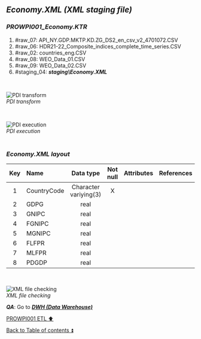 ## **_Economy.XML (XML staging file)_**  

### **_PROWPI001\_Economy.KTR_**  
  1. #raw_07: API_NY.GDP.MKTP.KD.ZG_DS2_en_csv_v2_4701072.CSV 
  2. #raw_06: HDR21-22_Composite_indices_complete_time_series.CSV  
  3. #raw_02: countries_eng.CSV  
  4. #raw_08: WEO_Data_01.CSV  
  5. #raw_09: WEO_Data_02.CSV  
  6. #staging_04: **_staging\Economy.XML_**  
 
   <p><br></p>  

  ![PDI transform](https://i.imgur.com/GZ8ZExc.png)  
  _PDI transform_  

  <p><br></p>  

  ![PDI execution](https://i.imgur.com/XXMKcs1.png)  
  _PDI execution_ 

### **_<p><br>Economy.XML layout</p>_**  

  | Key	| Name                  | Data type             | Not null | Attributes | References            | Description | Metadata |
  | :-: | :-------------------- | :-------------------: | :------: | :--------- | :-------------------- | :-----------| :------- |
  | 1   | CountryCode           | Character variying(3) | X        |            |                       | PK,FK       | m001     |
  | 2   | GDPG                  | real                  |          |            |                       |             | m010     |
  | 3   | GNIPC                 | real                  |          |            |                       |             | m011     |
  | 4   | FGNIPC                | real                  |          |            |                       |             | m012     |
  | 5   | MGNIPC                | real                  |          |            |                       |             | m013     |
  | 6   | FLFPR                 | real                  |          |            |                       |             | m014     |
  | 7   | MLFPR                 | real                  |          |            |                       |             | m015     |
  | 8   | PDGDP                 | real                  |          |            |                       |             | m016     |

   <p><br></p>  
 
   ![XML file checking](https://i.imgur.com/LJmQj4T.png)  
  _XML file checking_

  **_QA_**: Go to **_[DWH (Data Warehouse)](dwh.md)_**  

[PROWPI001 ETL :arrow_up:](prowpi001_etl.md)  

[Back to Table of contents :arrow_double_up:](../README.md)